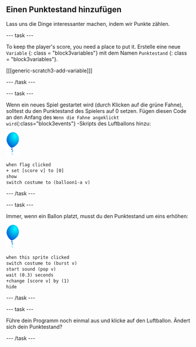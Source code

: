 ## Einen Punktestand hinzufügen

Lass uns die Dinge interessanter machen, indem wir Punkte zählen.

--- task ---

To keep the player's score, you need a place to put it. Erstelle eine neue `Variable` {: class = "block3variables"} mit dem Namen `Punktestand` {: class = "block3variables"}.

[[[generic-scratch3-add-variable]]]

--- /task ---

--- task ---

Wenn ein neues Spiel gestartet wird (durch Klicken auf die grüne Fahne), solltest du den Punktestand des Spielers auf 0 setzen. Fügen diesen Code an den Anfang des `Wenn die Fahne angeklickt wird`{:class="block3events"} -Skripts des Luftballons hinzu:

![Luftballon-Sprite](images/balloon-sprite.png)

```blocks3
when flag clicked
+ set [score v] to [0]
show
switch costume to (balloon1-a v)
```

--- /task ---

--- task ---

Immer, wenn ein Ballon platzt, musst du den Punktestand um eins erhöhen:

![Luftballon-Sprite](images/balloon-sprite.png)

```blocks3
when this sprite clicked
switch costume to (burst v)
start sound (pop v)
wait (0.3) seconds
+change [score v] by (1)
hide
```

--- /task ---

--- task ---

Führe dein Programm noch einmal aus und klicke auf den Luftballon. Ändert sich dein Punktestand?

--- /task ---

